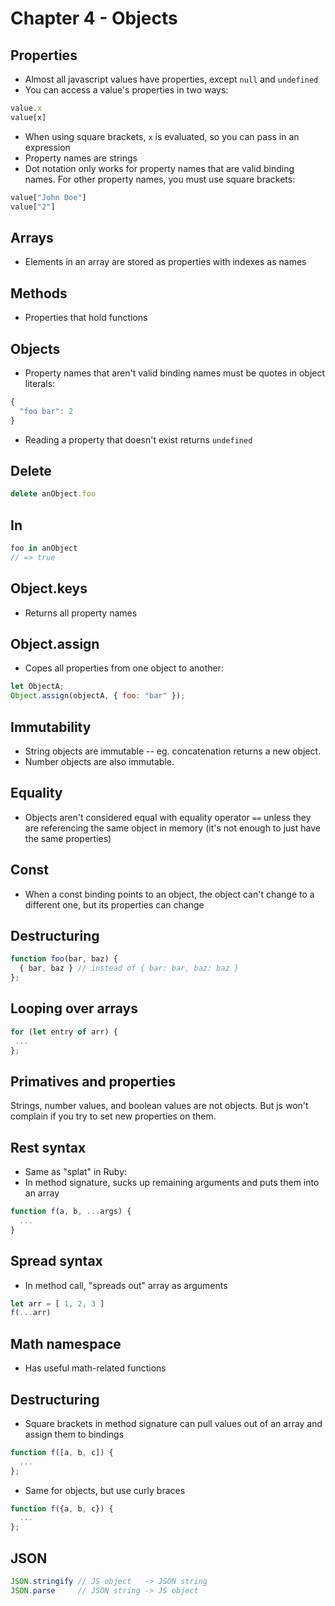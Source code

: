 Chapter 4 - Objects
===

Properties
---

- Almost all javascript values have properties, except `null` and
  `undefined`
- You can access a value's properties in two ways:

```js
value.x
value[x]
```

- When using square brackets, `x` is evaluated, so you can pass in an
  expression
- Property names are strings
- Dot notation only works for property names that are valid binding
  names.  For other property names, you must use square brackets:

```js
value["John Doe"]
value["2"]
```

Arrays
---

- Elements in an array are stored as properties with indexes as names

Methods
---

- Properties that hold functions

Objects
---

- Property names that aren't valid binding names must be quotes in
  object literals:

```js
{
  "foo bar": 2
}
```

- Reading a property that doesn't exist returns `undefined`

Delete
---

```js
delete anObject.foo
```

In
---

```js
foo in anObject
// => true
```

Object.keys
---

- Returns all property names


Object.assign
---

- Copes all properties from one object to another:

```js
let ObjectA;
Object.assign(objectA, { foo: "bar" });
```

Immutability
---

- String objects are immutable -- eg. concatenation returns a new
  object.
- Number objects are also immutable.

Equality
---

- Objects aren't considered equal with equality operator `==` unless
  they are referencing the same object in memory (it's not enough to
  just have the same properties)

Const
---

- When a const binding points to an object, the object can't change to a
  different one, but its properties can change

Destructuring
---

```js
function foo(bar, baz) {
  { bar, baz } // instead of { bar: bar, baz: baz }
};
```

Looping over arrays
---

```js
for (let entry of arr) {
 ...
};
```

Primatives and properties
---
Strings, number values, and boolean values are not objects.  But js
won't complain if you try to set new properties on them.

Rest syntax
---
- Same as "splat" in Ruby:
- In method signature, sucks up remaining arguments and puts them into
an array

```js
function f(a, b, ...args) {
  ...
}
```

Spread syntax
---
- In method call, "spreads out" array as arguments

```js
let arr = [ 1, 2, 3 ]
f(...arr)
```

Math namespace
---
- Has useful math-related functions

Destructuring
---
- Square brackets in method signature can pull values out of an array
  and assign them to bindings

```js
function f([a, b, c]) {
  ...
};
```

- Same for objects, but use curly braces

```js
function f({a, b, c}) {
  ...
};
```

JSON
---
```js
JSON.stringify // JS object   -> JSON string
JSON.parse     // JSON string -> JS object
```
